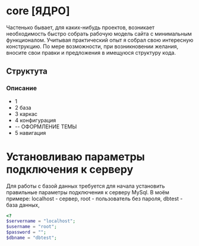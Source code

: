 # core [ЯДРО]

Частенько бывает, для каких-нибудь проектов, возникает необходимость быстро собрать рабочую модель сайта с минимальным функционалом. Учитывая практический опыт я собрал свою интересную конструкцию. 
По мере возможности, при возникновении желания, вносите свои правки и предложения в имещуюся структуру кода.

## Структута

### Описание 
* 1 
* 2 база
* 3 каркас
* 4 конфигурация
* -- ОФОРМЛЕНИЕ ТЕМЫ
* 5 навигация

# Установливаю параметры подключения к серверу

Для работы с базой данных требуется для начала установить правильные параметры подключения к серверу MySql.
В моём примере: localhost - сервер, root - пользователь без пароля, dbtest - база данных, 

```php
<?
$servername = "localhost";
$username = "root";
$password = "";
$dbname = "dbtest";
```
